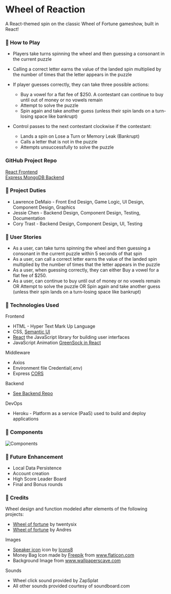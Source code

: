 #  **Wheel of Reaction**

A React-themed spin on the classic Wheel of Fortune gameshow, built in React!

### &#x1F535; How to Play

- Players take turns spinning the wheel and then guessing a consonant in the current puzzle 
- Calling a correct letter earns the value of the landed spin multiplied by the number of times that the letter appears in the puzzle
- If player guesses correctly, they can take three possible actions:
   - Buy a vowel for a flat fee of $250. A contestant can continue to buy until out of money or no vowels remain
   - Attempt to solve the puzzle
   - Spin again and take another guess (unless their spin lands on a turn-losing space like bankrupt)

- Control passes to the next contestant clockwise if the contestant: 
   - Lands a spin on Lose a Turn or Memory Leak (Bankrupt)
   - Calls a letter that is not in the puzzle
   - Attempts unsuccessfully to solve the puzzle



### GitHub Project Repo
<a href="https://github.com/d-mayo/project4-frontend/" target="_blank">React Frontend</a><br>
<a href="https://github.com/ycjessie/project4-backend/" target="_blank">Express MongoDB Backend</a>

### &#x1F535; Project Duties


<ul>
<li>Lawrence DeMaio - Front End Design, Game Logic, UI Design, Component Design, Graphics</li>
<li>Jessie Chen - Backend Design, Component Design, Testing, Documentation </li>
<li>Cory Trast - Backend Design, Component Design, UI, Testing</li>
</ul>

### &#x1F535; User Stories
* As a user, can take turns spinning the wheel and then guessing a consonant in the current puzzle within 5 seconds of that spin 
* As a user, can call a correct letter earns the value of the landed spin multiplied by the number of times that the letter appears in the puzzle
* As a user, when guessing correctly, they can either Buy a vowel for a flat fee of $250. 
* As a user, can continue to buy until out of money or no vowels remain OR Attempt to solve the puzzle OR Spin again and take another guess (unless their spin lands on a turn-losing space like bankrupt)




### &#x1F535; **Technologies Used**


Frontend
<ul>
<li>HTML - Hyper Text Mark Up Language </li>
<li>CSS, <a href="https://semantic-ui.com/i" target="_blank">Semantic UI</a></li>
<li><a href="https://reactjs.org/" target="_blank">React</a>  the JavaScript library for building user interfaces</li>
<li>JavaScript Animation <a href="https://bitworking.github.io/react-gsap/" target="_blank">GreenSock in React</a></li>


</ul>
Middleware
<ul>
<li>Axios </li>
<li>Environment file Credential(.env) </li>
<li>Express <a href="https://expressjs.com/en/resources/middleware/cors.html" target="_blank">CORS</a></li>

</ul>
Backend 

 - <a href="https://github.com/ycjessie/project4-backend/" target="_blank"> See Backend Repo</a>
   
DevOps
<ul>
<li>Heroku - Platform as a service (PaaS) used to build and deploy applications</li>
</ul>

### &#x1F535; **Components**
![Components](https://github.com/ycjessie/project4-backend/blob/master/public/image/Components.png)


### &#x1F535; Future Enhancement
- Local Data Persistence 
- Account creation
- High Score Leader Board
- Final and Bonus rounds

### &#x1F535; Credits
Wheel design and function modeled after elements of the following projects:
<ul>
   <li> <a href="https://codepen.io/twentysix/pen/abopqNp?editors=1111" target="_blank"> Wheel of fortune</a> by twentysix </li>
   <li> <a href="https://codepen.io/andere_s/pen/oqvroJ" target="_blank"> Wheel of fortune</a> by Andres </li>
</ul>

Images
<ul>
<li><a target="_blank" href="https://icons8.com/icons/set/speaker">Speaker icon</a> icon by <a target="_blank" href="https://icons8.com">Icons8</a></li>
<li>Money Bag Icon made by <a href="https://www.flaticon.com/authors/freepik" title="Freepik">Freepik</a> from <a href="https://www.flaticon.com/" title="Flaticon">www.flaticon.com</a></li>
<li>Background Image from <a href="https://wallpapercave.com/w/6AGfPRi" title="Wallpaperscave">www.wallpaperscave.com</a> </li>
</ul>

Sounds
<ul>
   <li>Wheel click sound provided by ZapSplat
   </li>
   <li>All other sounds provided courtesy of soundboard.com</li>

</ul>



